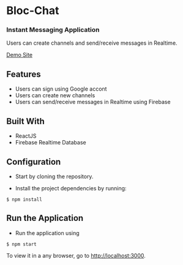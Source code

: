 # Bloc-Chat

### Instant Messaging Application

Users can create channels and send/receive messages in Realtime.

[Demo Site](https://labourer-member-54211.netlify.com/)

## Features

- Users can sign using Google accont
- Users can create new channels
- Users can send/receive messages in Realtime using Firebase

## Built With

- ReactJS
- Firebase Realtime Database

## Configuration

- Start by cloning the repository.

- Install the project dependencies by running:

```
$ npm install
```

## Run the Application

- Run the application using 

```
$ npm start
```

To view it in a any browser, go to [http://localhost:3000](http://localhost:3000).
